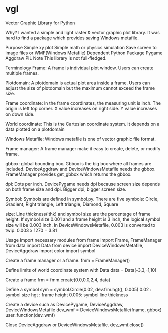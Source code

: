 # vgl
Vector Graphic Library for Python

Why?
I wanted a simple and light raster & vector graphic plot library.
It was hard to find a package which provides saving Windows metafile.

Purpose
Simple xy plot
Simple math or physics simulation
Save screen to image files or WMF(Windows Metafile)
Dependent Python Package
Pygame
Aggdraw
PIL
Note
This library is not full-fledged.

Terminology
Frame:
A frame is individual plot window.
Users can create multiple frames.

Plotdomain:
A plotdomain is actual plot area inside a frame.
Users can adjust the size of plotdomain but the maximum cannot exceed the frame size.

Frame coordinate:
In the frame coordinates, the measuring unit is inch.
The origin is left top corner.
X value increases on right side.
Y value increases on down side.

World coordinate:
This is the Cartesian coordinate system. It depends on a data plotted on a plotdomain

Windows Metafile:
Windows metafile is one of vector graphic file format.

Frame manager:
A frame manager make it easy to create, delete, or modify frame.

gbbox:
global bounding box. Gbbox is the big box where all frames are included.
DeviceAggdraw and DeviceWindowsMetafile needs the gbbox.
FrameManager provides get_gbbox which returns the gbbox.

dpi:
Dots per inch. DevicePygame needs dpi because screen size depends on both frame size and dpi.
Bigger dpi, bigger screen size.

Symbol:
Symbols are defined in symbol.py.
There are five symbols: Circle, Gradient, Right triangle, Left triangle, Diamond, Square

size:
Line thickness(lthk) and symbol size are the percentage of frame height.
If symbol size 0.001 and a frame height is 3 inch, the logical symbol size will be 0.003 inch.
In DeviceWindowsMetafile, 0.003 is converted to twip.
0.003 x 1270 = 3.81

Usage
Import necessary modules
from frame import Frame, FrameManager
from data import Data
from device import DeviceWindowsMetafile, DeviceAggdraw
import color
import symbol

Create a frame manager or a frame.
fmm = FrameManager()

Define limits of world coordinate system with Data
data = Data(-3,3,-1,10)

Create a frame
frm = fmm.create(0.0,0.0,2,4, data)

Define a symbol
sym = symbol.Circle(0.02, dev.frm.hgt(), 0.005)
0.02 : symbol size
hgt : frame height
0.005: symbol line thickness

Create a device such as DevicePygame, DeviceAggdraw, DeviceWindowsMetafile
dev_wmf = DeviceWindowsMetafile(fname, gbbox)
user_function(dev_wmf)

Close DeviceAggdraw or DeviceWindowsMetafile.
dev_wmf.close()

